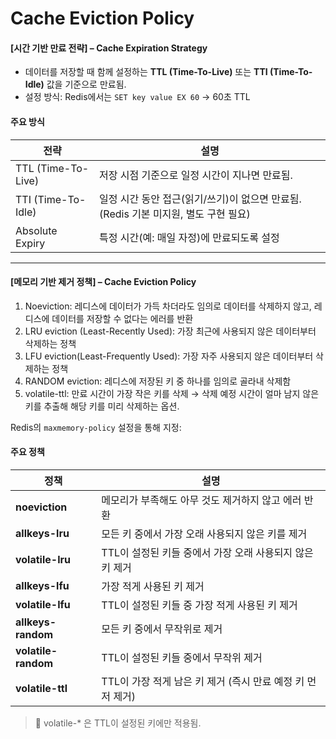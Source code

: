 # Cache Eviction Policy

#### \[시간 기반 만료 전략] – **Cache Expiration Strategy**

* 데이터를 저장할 때 함께 설정하는 **TTL (Time-To-Live)** 또는 **TTI (Time-To-Idle)** 값을 기준으로 만료됨.
* 설정 방식: Redis에서는 `SET key value EX 60` → 60초 TTL

#### 주요 방식

| 전략                 | 설명                                                    |
| ------------------ | ----------------------------------------------------- |
| TTL (Time-To-Live) | 저장 시점 기준으로 일정 시간이 지나면 만료됨.                            |
| TTI (Time-To-Idle) | 일정 시간 동안 접근(읽기/쓰기)이 없으면 만료됨. (Redis 기본 미지원, 별도 구현 필요) |
| Absolute Expiry    | 특정 시간(예: 매일 자정)에 만료되도록 설정                             |

***

#### \[메모리 기반 제거 정책] – **Cache Eviction Policy**

1. Noeviction: 레디스에 데이터가 가득 차더라도 임의로 데이터를 삭제하지 않고, 레디스에 데이터를 저장할 수 없다는 에러를 반환
2. LRU eviction (Least-Recently Used): 가장 최근에 사용되지 않은 데이터부터 삭제하는 정책
3. LFU eviction(Least-Frequently Used): 가장 자주 사용되지 않은 데이터부터 삭제하는 정책
4. RANDOM eviction: 레디스에 저장된 키 중 하나를 임의로 골라내 삭제함
5. volatile-ttl: 만료 시간이 가장 작은 키를 삭제 → 삭제 예정 시간이 얼마 남지 않은 키를 추출해 해당 키를 미리 삭제하는 옵션.

Redis의 `maxmemory-policy` 설정을 통해 지정:

#### 주요 정책

| 정책                  | 설명                                    |
| ------------------- | ------------------------------------- |
| **noeviction**      | 메모리가 부족해도 아무 것도 제거하지 않고 에러 반환         |
| **allkeys-lru**     | 모든 키 중에서 가장 오래 사용되지 않은 키를 제거          |
| **volatile-lru**    | TTL이 설정된 키들 중에서 가장 오래 사용되지 않은 키 제거    |
| **allkeys-lfu**     | 가장 적게 사용된 키 제거                        |
| **volatile-lfu**    | TTL이 설정된 키들 중 가장 적게 사용된 키 제거          |
| **allkeys-random**  | 모든 키 중에서 무작위로 제거                      |
| **volatile-random** | TTL이 설정된 키들 중에서 무작위 제거                |
| **volatile-ttl**    | TTL이 가장 적게 남은 키 제거 (즉시 만료 예정 키 먼저 제거) |

> 🔎 volatile-\* 은 TTL이 설정된 키에만 적용됨.
